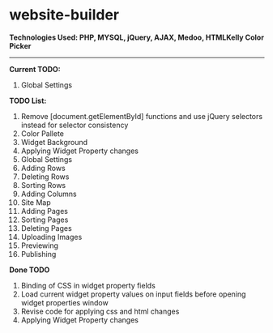 # website-builder
**Technologies Used: PHP, MYSQL, jQuery, AJAX, Medoo, HTMLKelly Color Picker**
***
**Current TODO:**
<ol>
<li>Global Settings</li>
</ol>

**TODO List:**
<ol>
<li>Remove [document.getElementById] functions and use jQuery selectors instead for selector consistency</li>
<li>Color Pallete</li>
<li>Widget Background</li>
<li>Applying Widget Property changes</li>
<li>Global Settings</li>
<li>Adding Rows</li>
<li>Deleting Rows</li>
<li>Sorting Rows</li>
<li>Adding Columns</li>
<li>Site Map</li>
<li>Adding Pages</li>
<li>Sorting Pages</li>
<li>Deleting Pages</li>
<li>Uploading Images</li>
<li>Previewing</li>
<li>Publishing</li>
</ol>

**Done TODO**
<ol>
<li>Binding of CSS in widget property fields</li>
<li>Load current widget property values on input fields before opening widget properties window</li>
<li>Revise code for applying css and html changes</li>
<li>Applying Widget Property changes</li>
</ol>